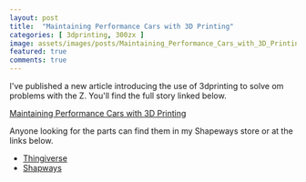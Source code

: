 ```yaml
---
layout: post
title:  "Maintaining Performance Cars with 3D Printing"
categories: [ 3dprinting, 300zx ]
image: assets/images/posts/Maintaining_Performance_Cars_with_3D_Printing.webp
featured: true
comments: true
---
```


I've published a new article introducing the use of 3dprinting to solve om problems with the Z. You'll find the full story linked below.

[Maintaining Performance Cars with 3D Printing](https://medium.com/@300zxproject/3d-printing-car-parts-4bf0aa0b133a)

Anyone looking for the parts can find them in my Shapeways store or at the links below.
- [Thingiverse](https://www.thingiverse.com/thing:4290107)
- [Shapways](https://www.shapeways.com/product/FT5QSJTWQ/300zx-radiator-hose-clip?optionId=165442916&key=fc8719d978441df6f9c13b006a89471e)
